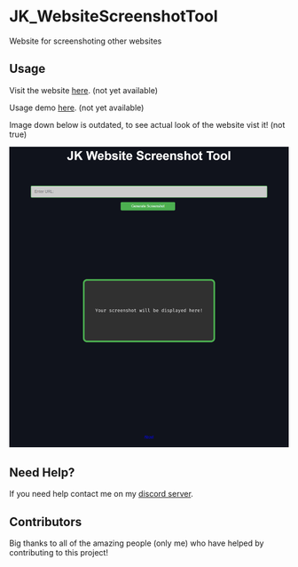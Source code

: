 # JK_WebsiteScreenshotTool
Website for screenshoting other websites

## Usage

Visit the website [here](). (not yet available)

Usage demo [here](). (not yet available)

Image down below is outdated, to see actual look of the website vist it! (not true)

<p align="center">
  <img alt="issue" src="https://github.com/Josakko/JK_WebsiteScreenshotTool/blob/main/screenshot.png?raw=true" width="1000px">
</p>

## Need Help?

If you need help contact me on my [discord server](https://discord.gg/xgET5epJE6).

## Contributors

Big thanks to all of the amazing people (only me) who have helped by contributing to this project!
